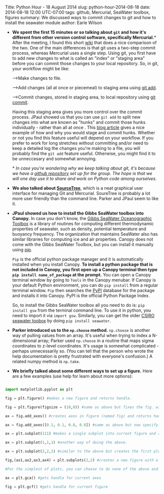 Title: Python Hour - 18 August 2014
slug: python-hour-2014-08-18
date: 2014-08-18 12:00 UTC-07:00
tags: github, Mercurial, SeaWater toolbox, figures
summary: We discussed ways to commit changes to git and how to install the seawater module
author: Earle Wilson


+ **We spent the first 15 minutes or so talking about `git` and how it's different from other version control software, specifically Mercurial.**\* After the meeting, I found this short [wiki](http://www.wikivs.com/wiki/Git_vs_Mercurial) that does a nice comparison of the two. One of the main differences is that git uses a two-step commit process, whereas Mercurial uses a single step. Using git, you first have to add new changes to what is called an "index" or "staging area" before you can commit those changes to your local repository. So, in git, your workflow might be like:

    -->Make changes to file.

    -->Add changes (all at once or piecemeal) to staging area using [git add](http://git-scm.com/docs/git-add).

    -->Commit changes, stored in staging area, to local repository using [git commit](http://git-scm.com/docs/git-commit).

    Having this staging area gives you more control over the commit process. JPaul showed us that you can use `git add` to split new changes into what are known as "hunks" and commit those hunks individually - rather than all at once . This [ blog article](http://alblue.bandlem.com/2011/10/git-tip-of-week-interactive-adding.html) gives a nice example of how and why you would stage and commit hunks. Whether or not you find this feature useful will depend on your workflow. If you prefer to work for long stretches without committing and/or need to keep a detailed log the changes you're making to a file, you will probably find the `git add` feature useful. Otherwise, you might find it to be unneccesary and somewhat annoying.

    \* *In case you're wondering why we keep talking about git, it's because we have a [github repository](https://github.com/PyHOGS/pyhogs-code) set up for the group. The hope is that we will one day use it to share and work on Python code among ourselves.*


+ **We also talked about [SourceTree](http://www.sourcetreeapp.com/)**, which is a neat graphical user interface for managing Git and Mercurial. SoureTree is probably a lot more user friendly than the command line. Parker and JPaul seem to like it.


+ **JPaul showed us how to install the Gibbs SeaWater toolbox into Canopy.** In case you don't know, the [Gibbs SeaWater Oceanographic Toolbox](http://www.teos-10.org/pubs/gsw/html/gsw_contents.html) is a library of routines for computing different thermodynamic properties of seawater, such as density, potential temperature and buoyancy frequency. The organization that maintains SeaWater also has similar libraries for computing ice and air properties. Canopy does not come with the Gibbs SeaWater Toolbox, but you can install it manually using [pip](https://pypi.python.org/pypi/pip).

    `Pip` is the official python package manager and it is automatically installed when you install Canopy. **To install a python package that is not included in Canopy, you first open up a Canopy terminal then type `pip install name_of_package` at the prompt.** You can open a Canopy terminal window by going to `Tools` in the Canopy menubar. If Canopy is your default Python environment, you can do `pip install` from a regular terminal window. `Pip` then searches the [PyPI](https://pypi.python.org/pypi/) database for the package and installs it into Canopy. PyPI is the official Python Package Index.

    So, to install the Gibbs SeaWater toolbox all you need to do is: `pip install gsw` from the terminal command line. To use it in python, you need to import it via `import gsw`. Similarly, you can get the older [CSIRO seawater toobox](https://pypi.python.org/pypi/seawater/) by doing `pip install seawater`.


+ **Parker introduced us to the `np.choose` method.** `np.choose` is another way of pulling values from an array. It's useful when trying to index a N-dimensional array; Parker used `np.choose` in a routine that maps sigma coordinates to z-level coordinates. It's usage is somewhat complicated - perhaps unnecessarily so. (You can tell that the person who wrote the help documentation is pretty frustrated with everyone's confusion.) A related numpy method is `np.take`.



+ **We briefly talked about some different ways to set up a figure.** Here are a few examples (use help for learn about more options):


``` python

import matplotlib.pyplot as plt

fig = plt.figure() #makes a new figure and returns handle.

fig = plt.figure(figsize = (10,8)) #same as above but fixes the fig. window to be 10'' by 8''

ax = fig.add_axes() #creates axes in figure (named fig) and returns handle

ax = fig.add_axes([0.1, 0.1, 0.8, 0.8]) #same as above but now specifying the location and size.

ax = plt.subplot(111) #makes a single subplot into current figure and returns axes handle.

ax = plt.subplot(1,1,1) #another way of doing the above.

ax = plt.subplot(2,2,1) #similar to the above but creates the first plot for a 2x2 subplot.

fig,(ax1,ax2,ax3,ax4) = plt.subplots(2,2) #creates a new figure with a 2x2 subplot. returns handles for each.

#For the simplest of plots, you can choose to do none of the above and just create the plot. For example, doing something like plt.plot(x,y) will create a figure and an axes by default. Also useful are the get current axes and figure methods:

ax = plt.gca() #gets handle for current axes

fig = plt.gcf() #gets handle for current figure
```
